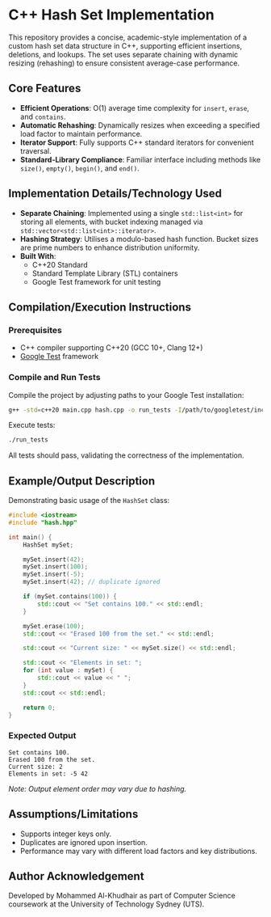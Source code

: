 # C++ Hash Set Implementation

This repository provides a concise, academic-style implementation of a custom hash set data structure in C++, supporting efficient insertions, deletions, and lookups. The set uses separate chaining with dynamic resizing (rehashing) to ensure consistent average-case performance.

## Core Features

- **Efficient Operations**: O(1) average time complexity for `insert`, `erase`, and `contains`.
- **Automatic Rehashing**: Dynamically resizes when exceeding a specified load factor to maintain performance.
- **Iterator Support**: Fully supports C++ standard iterators for convenient traversal.
- **Standard-Library Compliance**: Familiar interface including methods like `size()`, `empty()`, `begin()`, and `end()`.

## Implementation Details/Technology Used

- **Separate Chaining**: Implemented using a single `std::list<int>` for storing all elements, with bucket indexing managed via `std::vector<std::list<int>::iterator>`.
- **Hashing Strategy**: Utilises a modulo-based hash function. Bucket sizes are prime numbers to enhance distribution uniformity.
- **Built With**:
  - C++20 Standard
  - Standard Template Library (STL) containers
  - Google Test framework for unit testing

## Compilation/Execution Instructions

### Prerequisites

- C++ compiler supporting C++20 (GCC 10+, Clang 12+)
- [Google Test](https://github.com/google/googletest) framework

### Compile and Run Tests

Compile the project by adjusting paths to your Google Test installation:

```bash
g++ -std=c++20 main.cpp hash.cpp -o run_tests -I/path/to/googletest/include -L/path/to/googletest/lib -lgtest -lgtest_main -pthread
```

Execute tests:

```bash
./run_tests
```

All tests should pass, validating the correctness of the implementation.

## Example/Output Description

Demonstrating basic usage of the `HashSet` class:

```cpp
#include <iostream>
#include "hash.hpp"

int main() {
    HashSet mySet;

    mySet.insert(42);
    mySet.insert(100);
    mySet.insert(-5);
    mySet.insert(42); // duplicate ignored

    if (mySet.contains(100)) {
        std::cout << "Set contains 100." << std::endl;
    }

    mySet.erase(100);
    std::cout << "Erased 100 from the set." << std::endl;

    std::cout << "Current size: " << mySet.size() << std::endl;

    std::cout << "Elements in set: ";
    for (int value : mySet) {
        std::cout << value << " ";
    }
    std::cout << std::endl;

    return 0;
}
```

### Expected Output

```
Set contains 100.
Erased 100 from the set.
Current size: 2
Elements in set: -5 42
```

*Note: Output element order may vary due to hashing.*

## Assumptions/Limitations

- Supports integer keys only.
- Duplicates are ignored upon insertion.
- Performance may vary with different load factors and key distributions.

## Author Acknowledgement

Developed by Mohammed Al-Khudhair as part of Computer Science coursework at the University of Technology Sydney (UTS).
